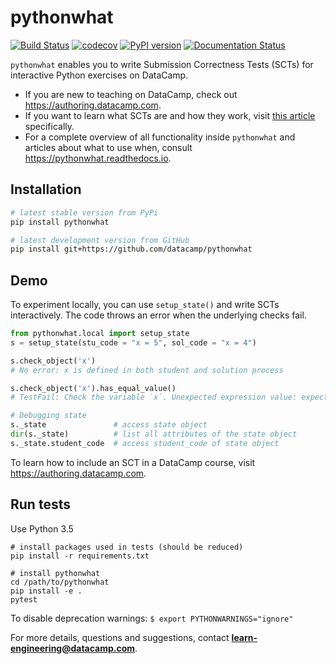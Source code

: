 # pythonwhat

[![Build Status](https://travis-ci.org/datacamp/pythonwhat.svg?branch=master)](https://travis-ci.org/datacamp/pythonwhat)
[![codecov](https://codecov.io/gh/datacamp/pythonwhat/branch/master/graph/badge.svg)](https://codecov.io/gh/datacamp/pythonwhat)
[![PyPI version](https://badge.fury.io/py/pythonwhat.svg)](https://badge.fury.io/py/pythonwhat)
[![Documentation Status](https://readthedocs.org/projects/pythonwhat/badge/?version=stable)](http://pythonwhat.readthedocs.io/en/stable/?badge=stable)

`pythonwhat` enables you to write Submission Correctness Tests (SCTs) for interactive Python exercises on DataCamp.

- If you are new to teaching on DataCamp, check out https://authoring.datacamp.com.
- If you want to learn what SCTs are and how they work, visit [this article](https://authoring.datacamp.com/courses/exercises/technical-details/sct.html) specifically.
- For a complete overview of all functionality inside `pythonwhat` and articles about what to use when, consult https://pythonwhat.readthedocs.io.

## Installation

```bash
# latest stable version from PyPi
pip install pythonwhat

# latest development version from GitHub
pip install git+https://github.com/datacamp/pythonwhat
```

## Demo

To experiment locally, you can use `setup_state()` and write SCTs interactively.
The code throws an error when the underlying checks fail.

```python
from pythonwhat.local import setup_state
s = setup_state(stu_code = "x = 5", sol_code = "x = 4")

s.check_object('x')
# No error: x is defined in both student and solution process

s.check_object('x').has_equal_value()
# TestFail: Check the variable `x`. Unexpected expression value: expected `4`, got `5`.

# Debugging state
s._state               # access state object
dir(s._state)          # list all attributes of the state object
s._state.student_code  # access student_code of state object
```

To learn how to include an SCT in a DataCamp course, visit https://authoring.datacamp.com.

## Run tests

Use Python 3.5

```
# install packages used in tests (should be reduced)
pip install -r requirements.txt

# install pythonwhat
cd /path/to/pythonwhat
pip install -e .
pytest
```

To disable deprecation warnings: `$ export PYTHONWARNINGS="ignore"`

For more details, questions and suggestions, contact <b>learn-engineering@datacamp.com</b>.
